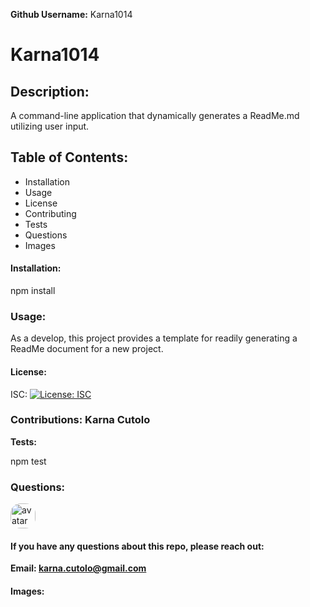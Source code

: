 
**Github Username:**
 Karna1014
 
 # Karna1014
 
 ## Description: 
 A command-line application that dynamically generates a ReadMe.md utilizing user input.
 
 ## Table of Contents: 
  * Installation 
  * Usage 
  * License 
  * Contributing 
  * Tests 
  * Questions 
  * Images 
   
   #### Installation: 

   npm install
   
   ### Usage: 

   As a develop, this project provides a template for readily generating a ReadMe document for a new project.
   
   #### License: 

   ISC: [![License: ISC](https://img.shields.io/badge/License-ISC-blue.svg)](https://opensource.org/licenses/ISC)
   
   ### Contributions: Karna Cutolo
   
   **Tests:**
   
   npm test
   
   ### Questions: 
   <img src="https://avatars3.githubusercontent.com/u/57597042?v=4" alt="avatar" style="border-radius: 16px" width="40px" />
   
   #### If you have any questions about this repo, please reach out: 

   **Email: karna.cutolo@gmail.com**
     
   #### Images:
